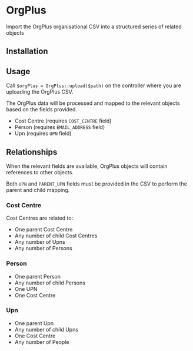 # OrgPlus
Import the OrgPlus organisational CSV into a structured series of related objects

## Installation

## Usage

Call `$orgPlus = OrgPlus::upload($path)` on the controller where you are uploading the OrgPlus CSV.

The OrgPlus data will be processed and mapped to the relevant objects based on the fields provided.

* Cost Centre (requires `COST_CENTRE` field)
* Person (requires `EMAIL_ADDRESS` field)
* Upn (requires `UPN` field)

## Relationships

When the relevant fields are available, OrgPlus objects will contain references to other objects.

Both `UPN` and `PARENT_UPN` fields must be provided in the CSV to perform the parent and child mapping.

### Cost Centre

Cost Centres are related to:

* One parent Cost Centre
* Any number of child Cost Centres
* Any number of Upns
* Any number of Persons

### Person

* One parent Person
* Any number of child Persons
* One UPN
* One Cost Centre

### Upn

* One parent Upn
* Any number of child Upns
* One Cost Centre
* Any number of People

